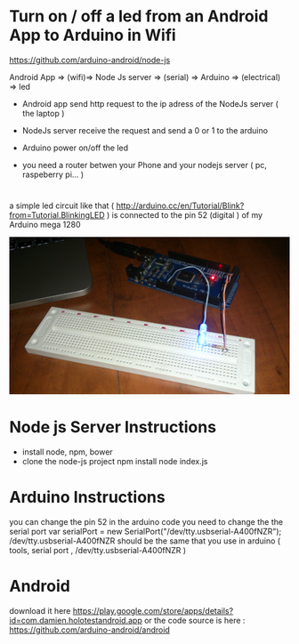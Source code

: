 # Turn on / off a led from an Android App to Arduino in Wifi 
https://github.com/arduino-android/node-js


Android App => (wifi)=> Node Js server => (serial) => Arduino => (electrical) => led


- Android app send http request to the ip adress of the NodeJs server ( the laptop )

- NodeJs server receive the request and send a 0 or 1 to the arduino

- Arduino power on/off the led

- you need a router betwen your Phone and your nodejs server ( pc, raspeberry pi... )


#


a simple led circuit like that ( http://arduino.cc/en/Tutorial/Blink?from=Tutorial.BlinkingLED ) is connected  to the pin 52 (digital ) of my Arduino mega 1280




![alt tag](https://github.com/arduino-android/node-js/blob/master/photo.jpg)


#  Node js Server Instructions
  
- install node, npm, bower
- clone the node-js project 
npm install 
node index.js
 

#  Arduino Instructions

you can change the pin 52 in the arduino code
you need to change the the serial port 
 var serialPort = new SerialPort("/dev/tty.usbserial-A400fNZR");
 /dev/tty.usbserial-A400fNZR should be the same that you use in arduino ( tools, serial port , /dev/tty.usbserial-A400fNZR )
 
#  Android
 
download it here https://play.google.com/store/apps/details?id=com.damien.holotestandroid.app
or the code source is here : https://github.com/arduino-android/android

